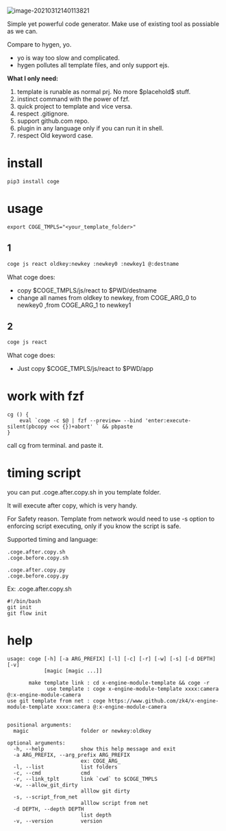 ![image-20210312140113821](https://raw.githubusercontent.com/zk4/image_backup/main/img/image-20210312140113821.png)



Simple yet powerful code generator.
Make use of existing tool as possiable as we can.

Compare to hygen, yo.
- yo is way too slow and complicated.
- hygen pollutes all template files, and only support ejs.

**What I only need:**
1. template is runable as normal prj. No more \$placehold\$ stuff.
2. instinct command with the power of fzf.
4. quick project to template and vice versa.
3. respect .gitignore.
3. support github.com repo.
5. plugin in any language only if you can run it in shell.
7. respect Old keyword case. 

# install
```
pip3 install coge
```

# usage
```
export COGE_TMPLS="<your_template_folder>"
```

## 1
``` bash
coge js react oldkey:newkey :newkey0 :newkey1 @:destname 
```
What coge does:

- copy $COGE_TMPLS/js/react to $PWD/destname
- change all names from oldkey to newkey,  from  COGE_ARG_0 to newkey0 ,from  COGE_ARG_1 to newkey1

## 2
``` bash
coge js react
```
What coge does:
- Just copy $COGE_TMPLS/js/react to $PWD/app


# work with fzf
``` 
cg () {
	eval `coge -c $@ | fzf --preview= --bind 'enter:execute-silent(pbcopy <<< {})+abort' ` && pbpaste
}
```
call cg from terminal. and paste it.


# timing script 
you can put .coge.after.copy.sh in you template folder. 

It will execute after copy, which is very handy.

For Safety reason. Template from network would need to use -s option to enforcing script executing, only if you know the script is safe.

Supported timing and language:
```
.coge.after.copy.sh
.coge.before.copy.sh

.coge.after.copy.py
.coge.before.copy.py
```

Ex:
.coge.after.copy.sh
```
#!/bin/bash
git init 
git flow init
```


# help
```
usage: coge [-h] [-a ARG_PREFIX] [-l] [-c] [-r] [-w] [-s] [-d DEPTH] [-v]
            [magic [magic ...]]

       make template link : cd x-engine-module-template && coge -r 
             use template : coge x-engine-module-template xxxx:camera @:x-engine-module-camera  
use git template from net : coge https://www.github.com/zk4/x-engine-module-template xxxx:camera @:x-engine-module-camera  
    

positional arguments:
  magic                 folder or newkey:oldkey

optional arguments:
  -h, --help            show this help message and exit
  -a ARG_PREFIX, --arg_prefix ARG_PREFIX
                        ex: COGE_ARG_
  -l, --list            list folders
  -c, --cmd             cmd
  -r, --link_tplt       link `cwd` to $COGE_TMPLS
  -w, --allow_git_dirty
                        alllow git dirty
  -s, --script_from_net
                        alllow script from net
  -d DEPTH, --depth DEPTH
                        list depth
  -v, --version         version
```
